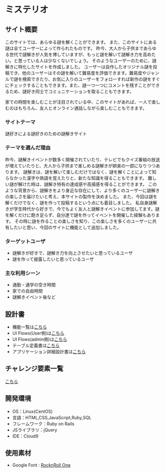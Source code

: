 # ミステリオ

## サイト概要
このサイトでは、あらゆる謎を解くことができます。
また、このサイトにある謎は全てユーザーによって作られたものです。
昨今、大人から子供まであらゆる世代で謎解きが人気を博していますが、もっと謎を解いて謎解き力を高めたい。と思っている人は少なくないでしょう。
そのようなユーザーのために、謎解きに特化したサイトを作成しました。
ユーザーは自作したオリジナル謎を投稿でき、他のユーザーはその謎を解いて難易度を評価できます。難易度やジャンルで謎を検索できたり、お気に入りのユーザーをフォローすれば新作の謎をすぐにチェックすることもできます。また、謎一つ一つにコメントを残すことができるため、謎好き同士でコミュニケーションを取ることもできます。

家での時間を楽しむことが注目されている中、このサイトがあれば、一人で楽しむのはもちろん、友人とオンライン通話しながら楽しむこともできます。

### サイトテーマ
謎好きによる謎好きのための謎解きサイト

### テーマを選んだ理由
昨今、謎解きイベントが数多く開催されていたり、テレビでもクイズ番組の放送が増えていたりと、大人から子供まで楽しめる謎解きが娯楽の一部になりつつあります。
謎解きは、謎を解いて楽しむだけではなく、謎を解くことによって知らなかった漢字や熟語を覚えたりと、新たな知識を得ることもできます。
難しい謎が解けた時は、謎解き特有の達成感や高揚感を得ることができます。
このような背景から、謎解きをより身近な存在にして、より多くのユーザーに謎解きの楽しさを届けたいと考え、本サイトの製作を決めました。
また、今回は謎を解くだけでなく、謎を作って投稿するという点にも着目しました。
私自身謎解きが学生時代から好きで、今でもよく友人と謎解きイベントに参加してます。謎を解くだけに飽き足らず、自分達で謎を作ってイベントを開催した経験もあります。
その時に謎を作ることの楽しさを知り、この楽しさを多くのユーザーに共有したいと思い、今回のサイトに機能として追加しました。

### ターゲットユーザ
- 謎解きが好きで、謎解き力を向上させたいと思っているユーザ
- 謎を作って披露したいと思っているユーザ

### 主な利用シーン
- 通勤・通学の空き時間
- 家での自由時間
- 謎解きイベント後など

## 設計書
- 機能一覧は[こちら](https://docs.google.com/spreadsheets/d/1-K7XcrWlwL8EgBtSi1K99WE2NqWtKIuP09nBNab-HTo/edit?usp=sharing)
- UI Flows(User側)は[こちら](https://drive.google.com/file/d/1NSEQPKyLqVldEAyoYKx9nGWtdiVNBvUU/view?usp=sharing)
- UI Flows(admin側)は[こちら](https://drive.google.com/file/d/1E8cJwWuyQWNi3gQvVRIOQ7nIo-E3D8vZ/view?usp=sharing)
- テーブル定義書は[こちら](https://docs.google.com/spreadsheets/d/1w0lcOTKWH1BoCEFprmksiiPeU3NK2O4Y89ZITQJdvMU/edit?usp=sharing)
- アプリケーション詳細設計書は[こちら](https://docs.google.com/spreadsheets/d/1IfItHug-_PJa_SacXCDYSLo7REtzZCEYX0WEbMpypzY/edit?usp=sharing)

## チャレンジ要素一覧
[こちら](https://docs.google.com/spreadsheets/d/1dKL7tk4btO0oNWpGrk2Gp0mdviX2l_0-6wtVBb20gkw/edit?usp=sharing)

## 開発環境
- OS：Linux(CentOS)
- 言語：HTML,CSS,JavaScript,Ruby,SQL
- フレームワーク：Ruby on Rails
- JSライブラリ：jQuery
- IDE：Cloud9

## 使用素材
- Google Font : [RocknRoll One](https://fonts.google.com/share?selection.family=RocknRoll%20One%7CShippori%20Mincho:wght@600)
